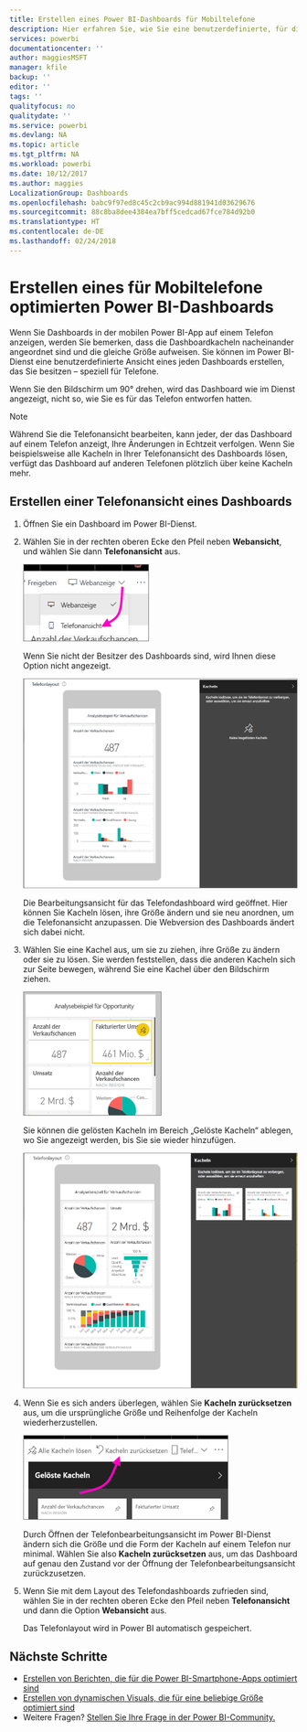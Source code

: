 ```yaml
---
title: Erstellen eines Power BI-Dashboards für Mobiltelefone
description: Hier erfahren Sie, wie Sie eine benutzerdefinierte, für die Anzeige auf Smartphones geeignete Ansicht eines Dashboards im Power BI-Dienst erstellen können.
services: powerbi
documentationcenter: ''
author: maggiesMSFT
manager: kfile
backup: ''
editor: ''
tags: ''
qualityfocus: no
qualitydate: ''
ms.service: powerbi
ms.devlang: NA
ms.topic: article
ms.tgt_pltfrm: NA
ms.workload: powerbi
ms.date: 10/12/2017
ms.author: maggies
LocalizationGroup: Dashboards
ms.openlocfilehash: babc9f97ed8c45c2cb9ac994d881941d03629676
ms.sourcegitcommit: 88c8ba8dee4384ea7bff5cedcad67fce784d92b0
ms.translationtype: HT
ms.contentlocale: de-DE
ms.lasthandoff: 02/24/2018
---
```

# <a name="create-a-view-of-a-power-bi-dashboard-optimized-for-mobile-phones"></a>Erstellen eines für Mobiltelefone optimierten Power BI-Dashboards
Wenn Sie Dashboards in der mobilen Power BI-App auf einem Telefon anzeigen, werden Sie bemerken, dass die Dashboardkacheln nacheinander angeordnet sind und die gleiche Größe aufweisen. Sie können im Power BI-Dienst eine benutzerdefinierte Ansicht eines jeden Dashboards erstellen, das Sie besitzen – speziell für Telefone.

Wenn Sie den Bildschirm um 90° drehen, wird das Dashboard wie im Dienst angezeigt, nicht so, wie Sie es für das Telefon entworfen hatten.

> [!NOTE]
> Während Sie die Telefonansicht bearbeiten, kann jeder, der das Dashboard auf einem Telefon anzeigt, Ihre Änderungen in Echtzeit verfolgen. Wenn Sie beispielsweise alle Kacheln in Ihrer Telefonansicht des Dashboards lösen, verfügt das Dashboard auf anderen Telefonen plötzlich über keine Kacheln mehr. 
> 
> 

## <a name="create-a-phone-view-of-a-dashboard"></a>Erstellen einer Telefonansicht eines Dashboards
1. Öffnen Sie ein Dashboard im Power BI-Dienst.
2. Wählen Sie in der rechten oberen Ecke den Pfeil neben **Webansicht**, und wählen Sie dann **Telefonansicht** aus.

    ![](media/service-create-dashboard-mobile-phone-view/power-bi-service-phone-view-dashboard.png)

    Wenn Sie nicht der Besitzer des Dashboards sind, wird Ihnen diese Option nicht angezeigt.

    ![](media/service-create-dashboard-mobile-phone-view/power-bi-mobile-edit-phone-view-canvas.png)

    Die Bearbeitungsansicht für das Telefondashboard wird geöffnet. Hier können Sie Kacheln lösen, ihre Größe ändern und sie neu anordnen, um die Telefonansicht anzupassen. Die Webversion des Dashboards ändert sich dabei nicht.


1. Wählen Sie eine Kachel aus, um sie zu ziehen, ihre Größe zu ändern oder sie zu lösen. Sie werden feststellen, dass die anderen Kacheln sich zur Seite bewegen, während Sie eine Kachel über den Bildschirm ziehen.
   
    ![](media/service-create-dashboard-mobile-phone-view/power-bi-unpin-tile-phone-dashboard.png)
   
    Sie können die gelösten Kacheln im Bereich „Gelöste Kacheln“ ablegen, wo Sie angezeigt werden, bis Sie sie wieder hinzufügen.
   
    ![](media/service-create-dashboard-mobile-phone-view/power-bi-mobile-edit-phone-view-post-edit.png)
2. Wenn Sie es sich anders überlegen, wählen Sie **Kacheln zurücksetzen** aus, um die ursprüngliche Größe und Reihenfolge der Kacheln wiederherzustellen.
   
    ![](media/service-create-dashboard-mobile-phone-view/power-bi-service-phone-view-reset-tiles.png)
   
    Durch Öffnen der Telefonbearbeitungsansicht im Power BI-Dienst ändern sich die Größe und die Form der Kacheln auf einem Telefon nur minimal. Wählen Sie also **Kacheln zurücksetzen** aus, um das Dashboard auf genau den Zustand vor der Öffnung der Telefonbearbeitungsansicht zurückzusetzen.
3. Wenn Sie mit dem Layout des Telefondashboards zufrieden sind, wählen Sie in der rechten oberen Ecke den Pfeil neben **Telefonansicht** und dann die Option **Webansicht** aus.
   
    Das Telefonlayout wird in Power BI automatisch gespeichert.

## <a name="next-steps"></a>Nächste Schritte
* [Erstellen von Berichten, die für die Power BI-Smartphone-Apps optimiert sind](desktop-create-phone-report.md)
* [Erstellen von dynamischen Visuals, die für eine beliebige Größe optimiert sind](desktop-create-responsive-visuals.md)
* Weitere Fragen? [Stellen Sie Ihre Frage in der Power BI-Community.](http://community.powerbi.com/)

